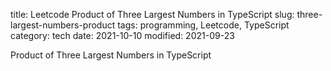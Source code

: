 title: Leetcode Product of Three Largest Numbers in TypeScript
slug: three-largest-numbers-product
tags: programming, Leetcode, TypeScript
category: tech
date: 2021-10-10
modified: 2021-09-23

Product of Three Largest Numbers in TypeScript 

<script src="https://gist.github.com/jac18281828/e566423c12aed8495be5bdd0fb677e3d.js"></script>

